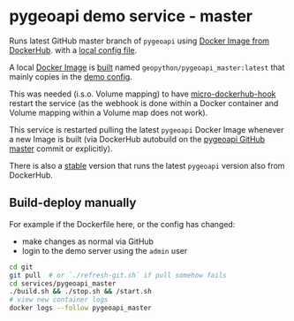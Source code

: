 # pygeoapi demo service - master

Runs latest GitHub master branch of `pygeoapi` using
[Docker Image from DockerHub](https://cloud.docker.com/u/geopython/repository/docker/geopython/pygeoapi).
with a [local config file](local.config.yml).

A local [Docker Image](Dockerfile) is [built](build.sh) named `geopython/pygeoapi_master:latest` 
that mainly copies in the [demo config](local.config.yml).

This was needed (i.s.o. Volume mapping) to have [micro-dockerhub-hook](https://github.com/maccyber/micro-dockerhub-hook)
restart the service (as the webhook is done within a Docker container and Volume mapping within a Volume map does not work).

This service is restarted pulling the latest `pygeoapi` Docker Image whenever a new Image is built (via DockerHub autobuild on
the [pygeoapi GitHub master](https://github.com/geopython/pygeoapi) commit or explicitly).

There is also a [stable](../pygeoapi_stable) version that runs the latest `pygeoapi` version also from DockerHub.

## Build-deploy manually
For example if the Dockerfile here, or the config has changed:

* make changes as normal via GitHub
* login to the demo server using the `admin` user

```bash
cd git
git pull  # or `./refresh-git.sh` if pull somehow fails
cd services/pygeoapi_master
./build.sh && ./stop.sh && /start.sh
# view new container logs
docker logs --follow pygeoapi_master
```
